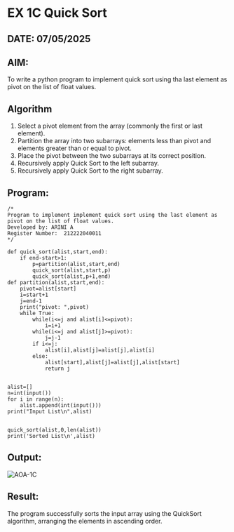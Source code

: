 # EX 1C Quick Sort
## DATE: 07/05/2025
## AIM:
To write a python program to implement quick sort using tha last element as pivot on the list of float values.

## Algorithm
1. Select a pivot element from the array (commonly the first or last element).
2. Partition the array into two subarrays: elements less than pivot and elements greater than or equal to pivot.
3. Place the pivot between the two subarrays at its correct position.
4. Recursively apply Quick Sort to the left subarray.
5. Recursively apply Quick Sort to the right subarray.

## Program:
```
/*
Program to implement implement quick sort using the last element as pivot on the list of float values.
Developed by: ARINI A
Register Number:  212222040011
*/
```

```
def quick_sort(alist,start,end):
    if end-start>1:
        p=partition(alist,start,end)
        quick_sort(alist,start,p)
        quick_sort(alist,p+1,end)
def partition(alist,start,end):
    pivot=alist[start]
    i=start+1
    j=end-1
    print("pivot: ",pivot)
    while True:
        while(i<=j and alist[i]<=pivot):
            i=i+1
        while(i<=j and alist[j]>=pivot):
            j=j-1
        if i<=j:
            alist[i],alist[j]=alist[j],alist[i]
        else:
            alist[start],alist[j]=alist[j],alist[start]
            return j
            
            
alist=[]
n=int(input())
for i in range(n):
    alist.append(int(input()))
print("Input List\n",alist)


quick_sort(alist,0,len(alist))
print('Sorted List\n',alist)
```
## Output:
![AOA-1C](https://github.com/user-attachments/assets/71a0d146-1414-46fe-8ff1-ccbe77e956cd)



## Result:
The program successfully sorts the input array using the QuickSort algorithm, arranging the elements in ascending order.
